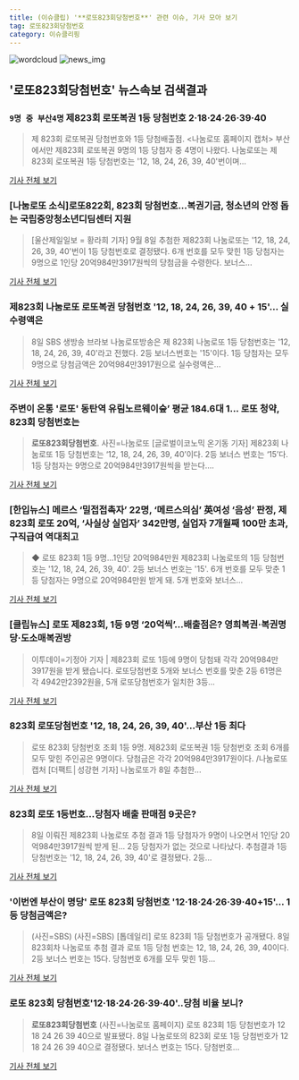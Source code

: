 ```yaml
---
title: (이슈클립) '**로또823회당첨번호**' 관련 이슈, 기사 모아 보기
tag: 로또823회당첨번호
category: 이슈클리핑
---
```

![wordcloud](https://s3.ap-northeast-2.amazonaws.com/lyrics101-wordcloud/2018-09-10-1536537366.png)
![news_img](https://user-images.githubusercontent.com/42597476/44507050-1206f400-a6e4-11e8-8d98-7ffbfebb353f.png)
## **'**로또823회당첨번호**'** 뉴스속보 검색결과
### `9명 중 부산4명` 제823회 로또복권 1등 당첨번호 2·18·24·26·39·40

>제 823회 로또복권 당첨번호와 1등 당첨배출점. <나눔로또 홈페이지 캡처> 부산에서만 제823회 로또복권 9명의 1등 당첨자 중 4명이 나왔다. 나눔로또는 제823회 로또복권 1등 당첨번호는 '12, 18, 24, 26, 39, 40'번이며...

<a href="http://www.dt.co.kr/contents.html?article_no=2018091002109919040002&ref=naver" target="_blank">기사 전체 보기</a>

### [나눔로또 소식]로또822회, 823회 당첨번호...복권기금, 청소년의 안정 돕는 국립중앙청소년디딤센터 지원

>[울산제일일보 = 황라희 기자] 9월 8일 추첨한 제823회 나눔로또는 '12, 18, 24, 26, 39, 40'번이 1등 당첨번호로 결정됐다. 6개 번호를 모두 맞힌 1등 당첨자는 9명으로 1인당 20억984만3917원씩의 당첨금을 수령한다. 보너스...

<a href="http://www.ujeil.com/news/articleView.html?idxno=214657" target="_blank">기사 전체 보기</a>

### 제823회 나눔로또 로또복권 당첨번호 '12, 18, 24, 26, 39, 40 + 15'… 실수령액은

>8일 SBS 생방송 브라보 나눔로또방송은 제 823회 나눔로또 1등 당첨번호는 '12, 18, 24, 26, 39, 40'라고 전했다. 2등 보너스번호는 '15'이다. 1등 당첨자는 모두 9명으로 당첨금액은 20억984만3917원으로 실수령액은...

<a href="http://www.asiatime.co.kr/news/articleView.html?idxno=198591" target="_blank">기사 전체 보기</a>

### 주변이 온통 '로또' 동탄역 유림노르웨이숲’ 평균 184.6대 1... 로또 청약, 823회 당첨번호는

>**로또823회당첨번호**. 사진=나눔로또 [글로벌이코노믹 온기동 기자] 제823회 나눔로또 1등 당첨번호는 ‘12, 18, 24, 26, 39, 40’이다. 2등 보너스 번호는 ‘15’다. 1등 당첨자는 9명으로 20억984만3917원씩을 받는다....

<a href="http://www.g-enews.com/ko-kr/news/article/news_all/2018091006305467294e4869c120_1/article.html" target="_blank">기사 전체 보기</a>

### [한입뉴스] 메르스 ‘밀접접촉자’ 22명, ‘메르스의심’ 英여성 ‘음성’ 판정, 제823회 로또 20억, ‘사실상 실업자’ 342만명, 실업자 7개월째 100만 초과, 구직급여 역대최고

>◆ 로또 823회 1등 9명…1인당 20억984만원 제823회 나눔로또의 1등 당첨번호는 '12, 18, 24, 26, 39, 40'. 2등 보너스 번호는 '15'. 6개 번호를 모두 맞춘 1등 당첨자는 9명으로 20억984만원 받게 돼. 5개 번호와 보너스...

<a href="http://www.econovill.com/news/articleView.html?idxno=345835" target="_blank">기사 전체 보기</a>

### [클립뉴스] 로또 제823회, 1등 9명 ‘20억씩’…배출점은? 영희복권·복권명당·도소매복권방

>이투데이=기정아 기자 | 제823회 로또 1등에 9명이 당첨돼 각각 20억984만3917원을 받게 됐습니다. 로또당첨번호 5개와 보너스 번호를 맞춘 2등 61명은 각 4942만2392원을, 5개 로또당첨번호가 일치한 3등...

<a href="http://www.etoday.co.kr/news/section/newsview.php?idxno=1661572" target="_blank">기사 전체 보기</a>

### 823회 로또당첨번호 '12, 18, 24, 26, 39, 40'…부산 1등 최다

>로또 823회 당첨번호 조회 1등 9명. 제823회 로또복권 1등 당첨번호 조회 6개를 모두 맞힌 주인공은 9명이다. 당첨금은 각각 20억984만3917원이다. /나눔로또 캡처 [더팩트│성강현 기자] 나눔로또가 8일 추첨한...

<a href="http://news.tf.co.kr/read/economy/1732654.htm" target="_blank">기사 전체 보기</a>

### 823회 로또 1등번호...당첨자 배출 판매점 9곳은?

>8일 이뤄진 제823회 나눔로또 추첨 결과 1등 당첨자가 9명이 나오면서 1인당 20억984만3917원씩 받게 된... 2등 당첨자가 없는 것으로 나타났다. 추첨결과 1등 당첨번호는 '12, 18, 24, 26, 39, 40'로 결정됐다. 2등...

<a href="http://www.headlinejeju.co.kr/?mod=news&act=articleView&idxno=344312" target="_blank">기사 전체 보기</a>

### '이번엔 부산이 명당' 로또 823회 당첨번호 '12·18·24·26·39·40+15'… 1등 당첨금액은?

>(사진=SBS) (사진=SBS) [톱데일리] 로또 823회 1등 당첨번호가 공개됐다. 8일 823회차 나눔로또 추첨 결과 로또 1등 당첨 번호는 12, 18, 24, 26, 39, 40이다. 2등 보너스 번호는 15다. 당첨번호 6개를 모두 맞힌 1등...

<a href="http://www.topdaily.kr/news/articleView.html?idxno=55287" target="_blank">기사 전체 보기</a>

### 로또 823회 당첨번호'12·18·24·26·39·40'..당첨 비율 보니?

>**로또823회당첨번호** (사진=나눔로또 홈페이지) 로또 823회 1등 당첨번호가 12 18 24 26 39 40으로 발표됐다. 8일 나눔로또의 823회 로또 1등 당첨번호가 12 18 24 26 39 40으로 결정됐다. 보너스 번호는 15다. 당첨번호...

<a href="http://news.hankyung.com/article/201809094758I" target="_blank">기사 전체 보기</a>


